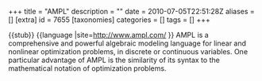 +++
title = "AMPL"
description = ""
date = 2010-07-05T22:51:28Z
aliases = []
[extra]
id = 7655
[taxonomies]
categories = []
tags = []
+++

{{stub}}
{{language
|site=http://www.ampl.com/
}}
AMPL is a comprehensive and powerful algebraic modeling language for linear and nonlinear optimization problems, in discrete or continuous variables. One particular advantage of AMPL is the similarity of its syntax to the mathematical notation of optimization problems.

